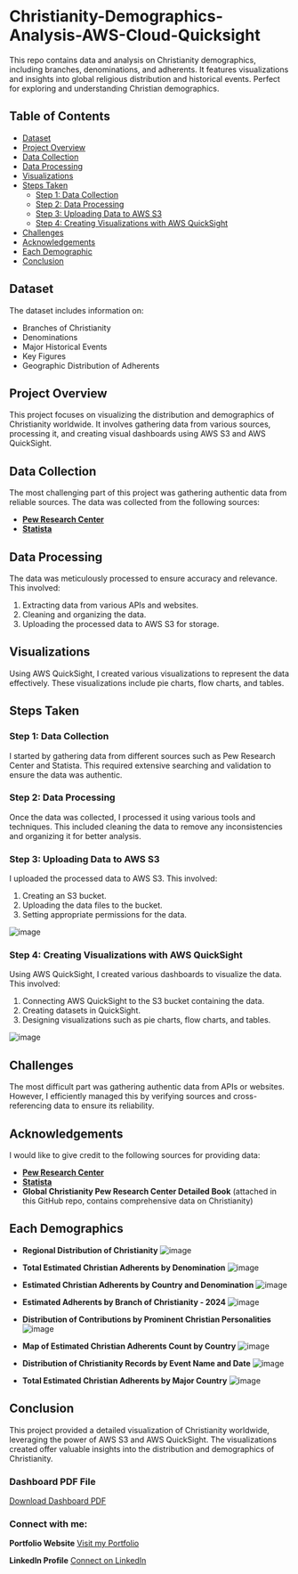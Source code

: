 # Christianity-Demographics-Analysis-AWS-Cloud-Quicksight

This repo contains data and analysis on Christianity demographics, including branches, denominations, and adherents. It features visualizations and insights into global religious distribution and historical events. Perfect for exploring and understanding Christian demographics.

## Table of Contents
- [Dataset](#dataset)
- [Project Overview](#project-overview)
- [Data Collection](#data-collection)
- [Data Processing](#data-processing)
- [Visualizations](#visualizations)
- [Steps Taken](#steps-taken)
  - [Step 1: Data Collection](#step-1-data-collection)
  - [Step 2: Data Processing](#step-2-data-processing)
  - [Step 3: Uploading Data to AWS S3](#step-3-uploading-data-to-aws-s3)
  - [Step 4: Creating Visualizations with AWS QuickSight](#step-4-creating-visualizations-with-aws-quicksight)
- [Challenges](#challenges)
- [Acknowledgements](#acknowledgements)
- [Each Demographic](#each-demograph)
- [Conclusion](#conclusion)

## Dataset

The dataset includes information on:
- Branches of Christianity
- Denominations
- Major Historical Events
- Key Figures
- Geographic Distribution of Adherents

## Project Overview

This project focuses on visualizing the distribution and demographics of Christianity worldwide. It involves gathering data from various sources, processing it, and creating visual dashboards using AWS S3 and AWS QuickSight.

## Data Collection

The most challenging part of this project was gathering authentic data from reliable sources. The data was collected from the following sources:
- **[Pew Research Center](https://www.pewresearch.org)**
- **[Statista](https://www.statista.com)**

## Data Processing

The data was meticulously processed to ensure accuracy and relevance. This involved:
1. Extracting data from various APIs and websites.
2. Cleaning and organizing the data.
3. Uploading the processed data to AWS S3 for storage.

## Visualizations

Using AWS QuickSight, I created various visualizations to represent the data effectively. These visualizations include pie charts, flow charts, and tables.

## Steps Taken

### Step 1: Data Collection

I started by gathering data from different sources such as Pew Research Center and Statista. This required extensive searching and validation to ensure the data was authentic.

### Step 2: Data Processing

Once the data was collected, I processed it using various tools and techniques. This included cleaning the data to remove any inconsistencies and organizing it for better analysis.

### Step 3: Uploading Data to AWS S3

I uploaded the processed data to AWS S3. This involved:
1. Creating an S3 bucket.
2. Uploading the data files to the bucket.
3. Setting appropriate permissions for the data.

![image](https://github.com/user-attachments/assets/6144d279-bb9c-4cbe-8dda-46fc94dbbf31)

### Step 4: Creating Visualizations with AWS QuickSight

Using AWS QuickSight, I created various dashboards to visualize the data. This involved:
1. Connecting AWS QuickSight to the S3 bucket containing the data.
2. Creating datasets in QuickSight.
3. Designing visualizations such as pie charts, flow charts, and tables.

![image](https://github.com/user-attachments/assets/c9314b3b-e802-4134-a4bb-16f29e9f857f)

## Challenges

The most difficult part was gathering authentic data from APIs or websites. However, I efficiently managed this by verifying sources and cross-referencing data to ensure its reliability.

## Acknowledgements

I would like to give credit to the following sources for providing data:
- **[Pew Research Center](https://www.pewresearch.org)**
- **[Statista](https://www.statista.com)**
- **Global Christianity Pew Research Center Detailed Book** (attached in this GitHub repo, contains comprehensive data on Christianity)

## Each Demographics

- **Regional Distribution of Christianity**
![image](https://github.com/user-attachments/assets/289ba8d2-8476-4f4d-ab3b-838c224f395b)

- **Total Estimated Christian Adherents by Denomination**
![image](https://github.com/user-attachments/assets/253a94a1-be22-4b0c-8f11-00f8e7fb9908)

- **Estimated Christian Adherents by Country and Denomination**
![image](https://github.com/user-attachments/assets/a6c647d8-fd38-494b-9ac5-a890a870d3e4)

- **Estimated Adherents by Branch of Christianity - 2024**
![image](https://github.com/user-attachments/assets/2fbe9489-e654-4951-b551-77af16e01697)

- **Distribution of Contributions by Prominent Christian Personalities**
![image](https://github.com/user-attachments/assets/0e3ef73c-c349-47bd-b100-9e84375e0738)

- **Map of Estimated Christian Adherents Count by Country**
![image](https://github.com/user-attachments/assets/290f20a2-d34f-4db7-9d1a-3419503ad523)

- **Distribution of Christianity Records by Event Name and Date**
![image](https://github.com/user-attachments/assets/f09b4d33-bf83-4795-82ca-40359a4de4bf)

- **Total Estimated Christian Adherents by Major Country**
![image](https://github.com/user-attachments/assets/925654f7-e0ee-45dc-854f-194b526c5e3a)

## Conclusion

This project provided a detailed visualization of Christianity worldwide, leveraging the power of AWS S3 and AWS QuickSight. The visualizations created offer valuable insights into the distribution and demographics of Christianity.

### Dashboard PDF File
[Download Dashboard PDF](https://github.com/DaudCloud-sudo/Christianity-Demographics-Analysis-AWS-Cloud/blob/main/Global-Christianity-Pew-Research.pdf)


### Connect with me:

**Portfolio Website**
[Visit my Portfolio](https://sdaudportfolio.com)

 **LinkedIn Profile**
[Connect on LinkedIn](https://www.linkedin.com/in/shahzaib-daud-computer-engineer/)

